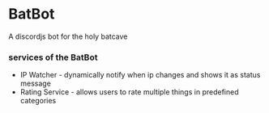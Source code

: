 # BatBot

A discordjs bot for the holy batcave

### services of the BatBot

-   IP Watcher - dynamically notify when ip changes and shows it as status message
-   Rating Service - allows users to rate multiple things in predefined categories
